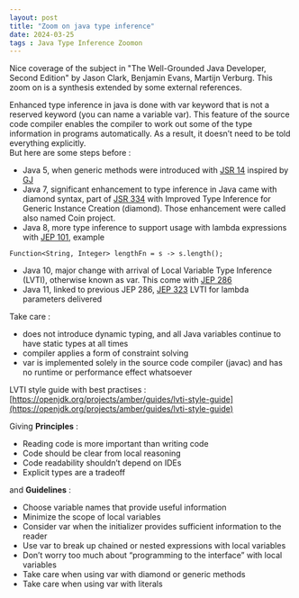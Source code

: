 ```yaml
---
layout: post
title: "Zoom on java type inference"
date: 2024-03-25
tags : Java Type Inference Zoomon
---
```


Nice coverage of the subject in "The Well-Grounded Java Developer, Second Edition" by Jason Clark, Benjamin Evans, Martijn Verburg. This zoom on is a synthesis extended by some external references.

Enhanced type inference in java is done with var keyword that is not a reserved keyword (you can name a variable var). This feature of the source code compiler enables the compiler to work out some of the type information in programs automatically. As a result, it doesn’t need to be told everything explicitly.   
But here are some steps before :
* Java 5, when generic methods were introduced with [JSR 14](https://jcp.org/en/jsr/detail?id=14) inspired by [GJ](https://homepages.inf.ed.ac.uk/wadler/gj/)
* Java 7, significant enhancement to type inference in Java came with diamond syntax, part of [JSR 334](https://jcp.org/en/jsr/detail?id=334) with Improved Type Inference for Generic Instance Creation (diamond). Those enhancement were called also named Coin project.
* Java 8, more type inference to support usage with lambda expressions with [JEP 101](https://openjdk.org/jeps/101), example
```
Function<String, Integer> lengthFn = s -> s.length();
```
* Java 10, major change with arrival of Local Variable Type Inference (LVTI), otherwise known as var. This come with [JEP 286](https://openjdk.org/jeps/286)
* Java 11, linked to previous JEP 286, [JEP 323](https://openjdk.org/jeps/323) LVTI for lambda parameters delivered     

Take care : 
* does not introduce dynamic typing, and all Java variables continue to have static types at all times
* compiler applies a form of constraint solving
* var is implemented solely in the source code compiler (javac) and has no runtime or performance effect whatsoever

LVTI style guide with best practises : [https://openjdk.org/projects/amber/guides/lvti-style-guide](https://openjdk.org/projects/amber/guides/lvti-style-guide)

Giving **Principles** :
* Reading code is more important than writing code
* Code should be clear from local reasoning
* Code readability shouldn’t depend on IDEs
* Explicit types are a tradeoff

and **Guidelines** :
* Choose variable names that provide useful information
* Minimize the scope of local variables
* Consider var when the initializer provides sufficient information to the reader
* Use var to break up chained or nested expressions with local variables
* Don’t worry too much about “programming to the interface” with local variables
* Take care when using var with diamond or generic methods 
* Take care when using var with literals











